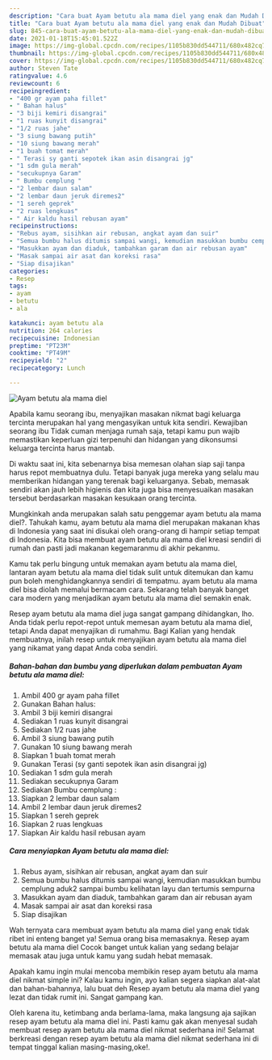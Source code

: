 ```yaml
---
description: "Cara buat Ayam betutu ala mama diel yang enak dan Mudah Dibuat"
title: "Cara buat Ayam betutu ala mama diel yang enak dan Mudah Dibuat"
slug: 845-cara-buat-ayam-betutu-ala-mama-diel-yang-enak-dan-mudah-dibuat
date: 2021-01-18T15:45:01.522Z
image: https://img-global.cpcdn.com/recipes/1105b830dd544711/680x482cq70/ayam-betutu-ala-mama-diel-foto-resep-utama.jpg
thumbnail: https://img-global.cpcdn.com/recipes/1105b830dd544711/680x482cq70/ayam-betutu-ala-mama-diel-foto-resep-utama.jpg
cover: https://img-global.cpcdn.com/recipes/1105b830dd544711/680x482cq70/ayam-betutu-ala-mama-diel-foto-resep-utama.jpg
author: Steven Tate
ratingvalue: 4.6
reviewcount: 6
recipeingredient:
- "400 gr ayam paha fillet"
- " Bahan halus"
- "3 biji kemiri disangrai"
- "1 ruas kunyit disangrai"
- "1/2 ruas jahe"
- "3 siung bawang putih"
- "10 siung bawang merah"
- "1 buah tomat merah"
- " Terasi sy ganti sepotek ikan asin disangrai jg"
- "1 sdm gula merah"
- "secukupnya Garam"
- " Bumbu cemplung "
- "2 lembar daun salam"
- "2 lembar daun jeruk diremes2"
- "1 sereh geprek"
- "2 ruas lengkuas"
- " Air kaldu hasil rebusan ayam"
recipeinstructions:
- "Rebus ayam, sisihkan air rebusan, angkat ayam dan suir"
- "Semua bumbu halus ditumis sampai wangi, kemudian masukkan bumbu cemplung aduk2 sampai bumbu kelihatan layu dan tertumis sempurna"
- "Masukkan ayam dan diaduk, tambahkan garam dan air rebusan ayam"
- "Masak sampai air asat dan koreksi rasa"
- "Siap disajikan"
categories:
- Resep
tags:
- ayam
- betutu
- ala

katakunci: ayam betutu ala 
nutrition: 264 calories
recipecuisine: Indonesian
preptime: "PT23M"
cooktime: "PT49M"
recipeyield: "2"
recipecategory: Lunch

---
```



![Ayam betutu ala mama diel](https://img-global.cpcdn.com/recipes/1105b830dd544711/680x482cq70/ayam-betutu-ala-mama-diel-foto-resep-utama.jpg)

Apabila kamu seorang ibu, menyajikan masakan nikmat bagi keluarga tercinta merupakan hal yang mengasyikan untuk kita sendiri. Kewajiban seorang ibu Tidak cuman menjaga rumah saja, tetapi kamu pun wajib memastikan keperluan gizi terpenuhi dan hidangan yang dikonsumsi keluarga tercinta harus mantab.

Di waktu  saat ini, kita sebenarnya bisa memesan olahan siap saji tanpa harus repot membuatnya dulu. Tetapi banyak juga mereka yang selalu mau memberikan hidangan yang terenak bagi keluarganya. Sebab, memasak sendiri akan jauh lebih higienis dan kita juga bisa menyesuaikan masakan tersebut berdasarkan masakan kesukaan orang tercinta. 



Mungkinkah anda merupakan salah satu penggemar ayam betutu ala mama diel?. Tahukah kamu, ayam betutu ala mama diel merupakan makanan khas di Indonesia yang saat ini disukai oleh orang-orang di hampir setiap tempat di Indonesia. Kita bisa membuat ayam betutu ala mama diel kreasi sendiri di rumah dan pasti jadi makanan kegemaranmu di akhir pekanmu.

Kamu tak perlu bingung untuk memakan ayam betutu ala mama diel, lantaran ayam betutu ala mama diel tidak sulit untuk ditemukan dan kamu pun boleh menghidangkannya sendiri di tempatmu. ayam betutu ala mama diel bisa diolah memalui bermacam cara. Sekarang telah banyak banget cara modern yang menjadikan ayam betutu ala mama diel semakin enak.

Resep ayam betutu ala mama diel juga sangat gampang dihidangkan, lho. Anda tidak perlu repot-repot untuk memesan ayam betutu ala mama diel, tetapi Anda dapat menyajikan di rumahmu. Bagi Kalian yang hendak membuatnya, inilah resep untuk menyajikan ayam betutu ala mama diel yang nikamat yang dapat Anda coba sendiri.

<!--inarticleads1-->

##### Bahan-bahan dan bumbu yang diperlukan dalam pembuatan Ayam betutu ala mama diel:

1. Ambil 400 gr ayam paha fillet
1. Gunakan  Bahan halus:
1. Ambil 3 biji kemiri disangrai
1. Sediakan 1 ruas kunyit disangrai
1. Sediakan 1/2 ruas jahe
1. Ambil 3 siung bawang putih
1. Gunakan 10 siung bawang merah
1. Siapkan 1 buah tomat merah
1. Gunakan  Terasi (sy ganti sepotek ikan asin disangrai jg)
1. Sediakan 1 sdm gula merah
1. Sediakan secukupnya Garam
1. Sediakan  Bumbu cemplung :
1. Siapkan 2 lembar daun salam
1. Ambil 2 lembar daun jeruk diremes2
1. Siapkan 1 sereh geprek
1. Siapkan 2 ruas lengkuas
1. Siapkan  Air kaldu hasil rebusan ayam




<!--inarticleads2-->

##### Cara menyiapkan Ayam betutu ala mama diel:

1. Rebus ayam, sisihkan air rebusan, angkat ayam dan suir
1. Semua bumbu halus ditumis sampai wangi, kemudian masukkan bumbu cemplung aduk2 sampai bumbu kelihatan layu dan tertumis sempurna
1. Masukkan ayam dan diaduk, tambahkan garam dan air rebusan ayam
1. Masak sampai air asat dan koreksi rasa
1. Siap disajikan




Wah ternyata cara membuat ayam betutu ala mama diel yang enak tidak ribet ini enteng banget ya! Semua orang bisa memasaknya. Resep ayam betutu ala mama diel Cocok banget untuk kalian yang sedang belajar memasak atau juga untuk kamu yang sudah hebat memasak.

Apakah kamu ingin mulai mencoba membikin resep ayam betutu ala mama diel nikmat simple ini? Kalau kamu ingin, ayo kalian segera siapkan alat-alat dan bahan-bahannya, lalu buat deh Resep ayam betutu ala mama diel yang lezat dan tidak rumit ini. Sangat gampang kan. 

Oleh karena itu, ketimbang anda berlama-lama, maka langsung aja sajikan resep ayam betutu ala mama diel ini. Pasti kamu gak akan menyesal sudah membuat resep ayam betutu ala mama diel nikmat sederhana ini! Selamat berkreasi dengan resep ayam betutu ala mama diel nikmat sederhana ini di tempat tinggal kalian masing-masing,oke!.

